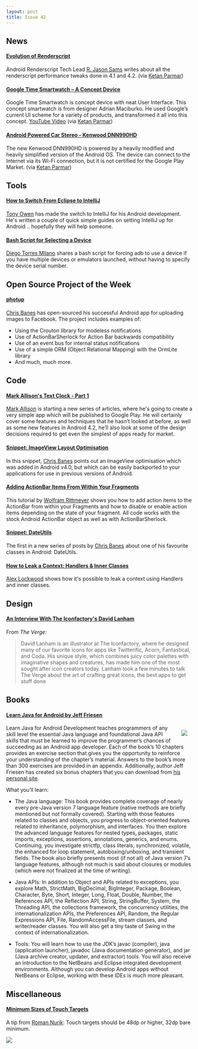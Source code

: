 ```yaml
---
layout: post
title: Issue 42
---
```

## News

#### [Evolution of Renderscript](http://android-developers.blogspot.com/2013/01/evolution-of-renderscript-performance.html)
Android Renderscript Tech Lead [R. Jason Sams](https://plus.google.com/u/0/113680924389579925739/posts) writes about all the renderscript performance tweaks done in 4.1 and 4.2. (via [Ketan Parmar](http://kpbird.blogspot.in/))

#### [Google Time Smartwatch – A Concept Device](http://thenextweb.com/google/2013/01/05/google-smartwatch-concept/)
Google Time Smartwatch is concept device with neat User Interface. This concept smartwatch is from designer Adrian Maciburko. He used Google’s current UI scheme for a variety of products, and transformed it all into this concept. [YouTube Video](http://www.maciburko.com/post/40319695983/been-prototyping-the-google-time-smartwatch) (via [Ketan Parmar](http://kpbird.blogspot.in/))

#### [Android Powered Car Stereo - Kenwood DNN990HD](http://ces.cnet.com/2300-34438_1-10015387.html)
The new Kenwood DNN990HD is powered by a heavily modified and heavily simplified version of the Android OS. The device can connect to the Internet via its Wi-Fi connection, but it is not certified for the Google Play Market. (via [Ketan Parmar](http://kpbird.blogspot.in/))

## Tools

#### [How to Switch From Eclipse to IntelliJ](https://plus.google.com/111365666249481367719/posts/UtVSttZdTbH)
[Tony Owen](https://plus.google.com/111365666249481367719) has made the switch to IntelliJ for his Android development. He's written a couple of quick simple guides on setting IntelliJ up for Android .. hopefully they will help someone.

#### [Bash Script for Selecting a Device](http://dtmilano.blogspot.com/2013/01/android-select-device.html)
[Diego Torres Milano](https://plus.google.com/114369256287117152693) shares a bash script for forcing adb to use a device if you have multiple devices or emulators launched, without having to specify the device serial number.

## Open Source Project of the Week

#### [photup](https://github.com/chrisbanes/photup)
[Chris Banes](https://plus.google.com/103829716466878605055) has open-sourced his successful Android app for uploading images to Facebook. The project includes examples of:

* Using the Crouton library for modeless notifications
* Use of ActionBarSherlock for Action Bar backwards compatibility 
* Use of an event bus for internal status notifications
* Use of a simple ORM (Object Relational Mapping) with the OrmLite library
* And much, much more.

## Code

#### [Mark Allison's Text Clock - Part 1](http://blog.stylingandroid.com/archives/1501)
[Mark Allison](https://plus.google.com/101161883485148457960) is starting a new series of articles, where he's going to create a very simple app which will be published to Google Play. He will certainly cover some features and techniques that he hasn’t looked at before, as well as some new features in Android 4.2, he’ll also look at some of the design decisions required to get even the simplest of apps ready for market.

#### [Snippet: ImageView Layout Optimisation](http://www.senab.co.uk/2013/01/17/snippet-imageview-layout-optimisation/)
In this snippet, [Chris Banes](https://plus.google.com/103829716466878605055) points out an ImageView optimisation which was added in Android v4.0, but which can be easily backported to your applications for use in previous versions of Android.

#### [Adding ActionBar Items From Within Your Fragments](http://www.grokkingandroid.com/adding-action-items-from-within-fragments/)
This tutorial by [Wolfram Rittmeyer](https://plus.google.com/101948439228765005787) shows you how to add action items to the ActionBar from within your Fragments and how to disable or enable action items depending on the state of your fragment. All code works with the stock Android ActionBar object as well as with ActionBarSherlock.

#### [Snippet: DateUtils](http://www.senab.co.uk/2013/01/15/snippet-dateutils/)
The first in a new series of posts by [Chris Banes](https://plus.google.com/103829716466878605055) about one of his favourite classes in Android: DateUtils.

#### [How to Leak a Context: Handlers & Inner Classes](http://www.androiddesignpatterns.com/2013/01/inner-class-handler-memory-leak.html)
[Alex Lockwood](https://plus.google.com/100751609891157863386) shows how it's possible to leak a context using Handlers and inner classes. 

## Design

#### [An Interview With The Iconfactory's David Lanham](http://www.theverge.com/2012/11/20/3623050/david-lanham-interview)
From *The Verge*:
> David Lanham is an illustrator at The Iconfactory, where he designed many of our favorite icons for apps like Twitterific, Acorn, Fantastical, and Coda. His unique style, which combines juicy color palettes with imaginative shapes and creatures, has made him one of the most sought after icon creators today. Lanham took a few minutes to talk The Verge about the art of crafting great icons, the best apps to get stuff done

## Books

#### [Learn Java for Android by Jeff Friesen](http://amzn.to/SrCLx3)
<img src="http://www.apress.com/media/catalog/product/cache/9/image/9df78eab33525d08d6e5fb8d27136e95/A/9/A9781430231561-3d_9.png" style="float: right; margin: 1em;" /> 

Learn Java for Android Development teaches programmers of any skill level the essential Java language and foundational Java API skills that must be learned to improve the programmer’s chances of succeeding as an Android app developer. Each of the book’s 10 chapters provides an exercise section that gives you the opportunity to reinforce your understanding of the chapter’s material. Answers to the book’s more than 300 exercises are provided in an appendix. Additionally, author Jeff Friesen has created six bonus chapters that you can download from [his personal site](http://tutortutor.ca/cgi-bin/makepage.cgi?/books/ljfad).

What you’ll learn:

* The Java language: This book provides complete coverage of nearly every pre-Java version 7 language feature (native methods are briefly mentioned but not formally covered). Starting with those features related to classes and objects, you progress to object-oriented features related to inheritance, polymorphism, and interfaces. You then explore the advanced language features for nested types, packages, static imports, exceptions, assertions, annotations, generics, and enums. Continuing, you investigate strictfp, class literals, synchronized, volatile, the enhanced for loop statement, autoboxing/unboxing, and transient fields. The book also briefly presents most (if not all) of Java version 7’s language features, although not much is said about closures or modules (which were not finalized at the time of writing). 

* Java APIs: In addition to Object and APIs related to exceptions, you explore Math, StrictMath, BigDecimal, BigInteger, Package, Boolean, Character, Byte, Short, Integer, Long, Float, Double, Number, the References API, the Reflection API, String, StringBuffer, System, the Threading API, the collections framework, the concurrency utilities, the internationalization APIs, the Preferences API, Random, the Regular Expressions API, File, RandomAccessFile, stream classes, and writer/reader classes. You will also get a tiny taste of Swing in the context of internationalization. 

* Tools: You will learn how to use the JDK’s javac (compiler), java (application launcher), javadoc (Java documentation generator), and jar (Java archive creator, updater, and extractor) tools. You will also receive an introduction to the NetBeans and Eclipse integrated development environments. Although you can develop Android apps without NetBeans or Eclipse, working with these IDEs is much more pleasant. 

## Miscellaneous

#### [Minimum Sizes of Touch Targets](https://plus.google.com/113735310430199015092/posts/8SXGWDs1jqK)
A tip from [Roman Nurik](https://plus.google.com/113735310430199015092): Touch targets should be 48dp or higher, 32dp bare minimum.

<img src="https://lh3.googleusercontent.com/-bB7kurRSe0Q/UPbGJpWAMuI/AAAAAAAAnmk/h_ECXAGQ74Y/s600/meme-13217686.jpeg" />